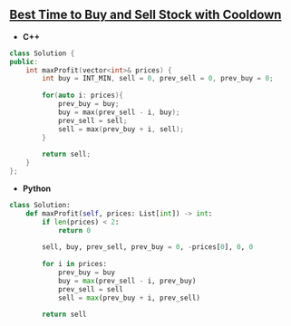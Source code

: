 ## [Best Time to Buy and Sell Stock with Cooldown](https://leetcode.com/problems/best-time-to-buy-and-sell-stock-with-cooldown/)

* **C++**
```cpp
class Solution {
public:
    int maxProfit(vector<int>& prices) {
        int buy = INT_MIN, sell = 0, prev_sell = 0, prev_buy = 0;
        
        for(auto i: prices){
            prev_buy = buy;
            buy = max(prev_sell - i, buy);
            prev_sell = sell;
            sell = max(prev_buy + i, sell);
        }
        
        return sell;
    }
};
```

* **Python**
```py
class Solution:
    def maxProfit(self, prices: List[int]) -> int:
        if len(prices) < 2:
            return 0
        
        sell, buy, prev_sell, prev_buy = 0, -prices[0], 0, 0
        
        for i in prices:
            prev_buy = buy
            buy = max(prev_sell - i, prev_buy)
            prev_sell = sell
            sell = max(prev_buy + i, prev_sell)
        
        return sell
```
